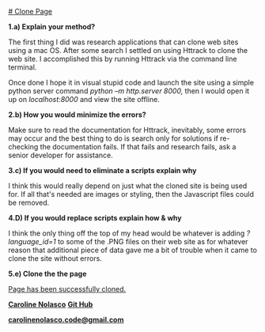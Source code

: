 [# Clone Page](https://beauty-stat.herokuapp.com/www.beautystatcosmetics.com/en/pre-6.html)

**1.a) Explain your method?**

The first thing I did was research applications that can clone web sites using a mac OS. After some search I settled on using Httrack to clone the web site. I accomplished this by running Httrack via the command line terminal.

Once done I hope it in visual stupid code and launch the site using a simple python server command _python –m http.server 8000,_ then I would open it up on _localhost:8000_ and view the site offline.

**2.b) How you would minimize the errors?**

Make sure to read the documentation for Httrack, inevitably, some errors may occur and the best thing to do is search only for solutions if re-checking the documentation fails. If that fails and research fails, ask a senior developer for assistance.

**3.c) If you would need to eliminate a scripts explain
why**

I think this would really depend on just what the cloned site is being used for. If all that's needed are images or styling, then the Javascript files could be removed.

**4.D) If you would replace scripts explain how & why**

I think the only thing off the top of my head would be whatever is adding _?language_id=1_ to some of the .PNG files on their web site as for whatever reason that additional piece of data gave me a bit of trouble when it came to clone the site without errors.

**5.e) Clone the the page**

[Page has been successfully cloned.](#)

[**Caroline Nolasco**](https://www.carolinenolasco.com/)
[**Git Hub**](https://github.com/carol-en)

**carolinenolasco.code@gmail.com**